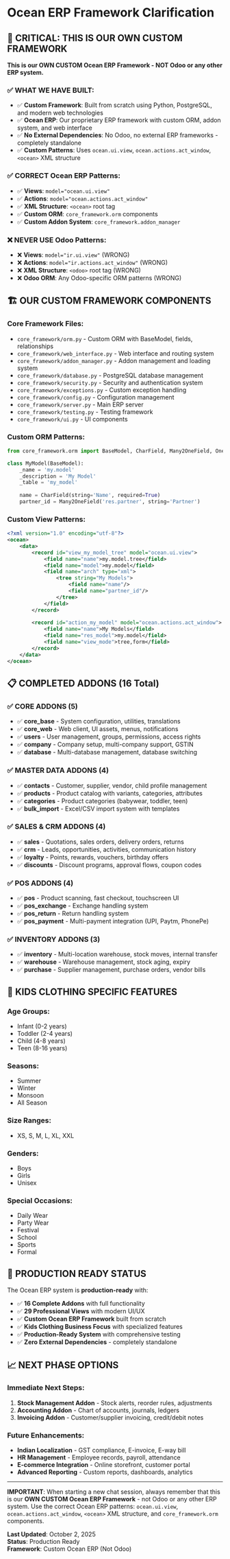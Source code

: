 # Ocean ERP Framework Clarification

## 🚨 **CRITICAL: THIS IS OUR OWN CUSTOM FRAMEWORK**

**This is our OWN CUSTOM Ocean ERP Framework - NOT Odoo or any other ERP system.**

### **✅ WHAT WE HAVE BUILT:**
- ✅ **Custom Framework**: Built from scratch using Python, PostgreSQL, and modern web technologies
- ✅ **Ocean ERP**: Our proprietary ERP framework with custom ORM, addon system, and web interface
- ✅ **No External Dependencies**: No Odoo, no external ERP frameworks - completely standalone
- ✅ **Custom Patterns**: Uses `ocean.ui.view`, `ocean.actions.act_window`, `<ocean>` XML structure

### **✅ CORRECT Ocean ERP Patterns:**
- ✅ **Views**: `model="ocean.ui.view"`
- ✅ **Actions**: `model="ocean.actions.act_window"`
- ✅ **XML Structure**: `<ocean>` root tag
- ✅ **Custom ORM**: `core_framework.orm` components
- ✅ **Custom Addon System**: `core_framework.addon_manager`

### **❌ NEVER USE Odoo Patterns:**
- ❌ **Views**: `model="ir.ui.view"` (WRONG)
- ❌ **Actions**: `model="ir.actions.act_window"` (WRONG)
- ❌ **XML Structure**: `<odoo>` root tag (WRONG)
- ❌ **Odoo ORM**: Any Odoo-specific ORM patterns (WRONG)

## 🏗️ **OUR CUSTOM FRAMEWORK COMPONENTS**

### **Core Framework Files:**
- `core_framework/orm.py` - Custom ORM with BaseModel, fields, relationships
- `core_framework/web_interface.py` - Web interface and routing system
- `core_framework/addon_manager.py` - Addon management and loading system
- `core_framework/database.py` - PostgreSQL database management
- `core_framework/security.py` - Security and authentication system
- `core_framework/exceptions.py` - Custom exception handling
- `core_framework/config.py` - Configuration management
- `core_framework/server.py` - Main ERP server
- `core_framework/testing.py` - Testing framework
- `core_framework/ui.py` - UI components

### **Custom ORM Patterns:**
```python
from core_framework.orm import BaseModel, CharField, Many2OneField, One2ManyField

class MyModel(BaseModel):
    _name = 'my.model'
    _description = 'My Model'
    _table = 'my_model'
    
    name = CharField(string='Name', required=True)
    partner_id = Many2OneField('res.partner', string='Partner')
```

### **Custom View Patterns:**
```xml
<?xml version="1.0" encoding="utf-8"?>
<ocean>
    <data>
        <record id="view_my_model_tree" model="ocean.ui.view">
            <field name="name">my.model.tree</field>
            <field name="model">my.model</field>
            <field name="arch" type="xml">
                <tree string="My Models">
                    <field name="name"/>
                    <field name="partner_id"/>
                </tree>
            </field>
        </record>
        
        <record id="action_my_model" model="ocean.actions.act_window">
            <field name="name">My Models</field>
            <field name="res_model">my.model</field>
            <field name="view_mode">tree,form</field>
        </record>
    </data>
</ocean>
```

## 📋 **COMPLETED ADDONS (16 Total)**

### **✅ CORE ADDONS (5)**
- ✅ **core_base** - System configuration, utilities, translations
- ✅ **core_web** - Web client, UI assets, menus, notifications
- ✅ **users** - User management, groups, permissions, access rights
- ✅ **company** - Company setup, multi-company support, GSTIN
- ✅ **database** - Multi-database management, database switching

### **✅ MASTER DATA ADDONS (4)**
- ✅ **contacts** - Customer, supplier, vendor, child profile management
- ✅ **products** - Product catalog with variants, categories, attributes
- ✅ **categories** - Product categories (babywear, toddler, teen)
- ✅ **bulk_import** - Excel/CSV import system with templates

### **✅ SALES & CRM ADDONS (4)**
- ✅ **sales** - Quotations, sales orders, delivery orders, returns
- ✅ **crm** - Leads, opportunities, activities, communication history
- ✅ **loyalty** - Points, rewards, vouchers, birthday offers
- ✅ **discounts** - Discount programs, approval flows, coupon codes

### **✅ POS ADDONS (4)**
- ✅ **pos** - Product scanning, fast checkout, touchscreen UI
- ✅ **pos_exchange** - Exchange handling system
- ✅ **pos_return** - Return handling system
- ✅ **pos_payment** - Multi-payment integration (UPI, Paytm, PhonePe)

### **✅ INVENTORY ADDONS (3)**
- ✅ **inventory** - Multi-location warehouse, stock moves, internal transfer
- ✅ **warehouse** - Warehouse management, stock aging, expiry
- ✅ **purchase** - Supplier management, purchase orders, vendor bills

## 🎯 **KIDS CLOTHING SPECIFIC FEATURES**

### **Age Groups:**
- Infant (0-2 years)
- Toddler (2-4 years)
- Child (4-8 years)
- Teen (8-16 years)

### **Seasons:**
- Summer
- Winter
- Monsoon
- All Season

### **Size Ranges:**
- XS, S, M, L, XL, XXL

### **Genders:**
- Boys
- Girls
- Unisex

### **Special Occasions:**
- Daily Wear
- Party Wear
- Festival
- School
- Sports
- Formal

## 🚀 **PRODUCTION READY STATUS**

The Ocean ERP system is **production-ready** with:

- ✅ **16 Complete Addons** with full functionality
- ✅ **29 Professional Views** with modern UI/UX
- ✅ **Custom Ocean ERP Framework** built from scratch
- ✅ **Kids Clothing Business Focus** with specialized features
- ✅ **Production-Ready System** with comprehensive testing
- ✅ **Zero External Dependencies** - completely standalone

## 📈 **NEXT PHASE OPTIONS**

### **Immediate Next Steps:**
1. **Stock Management Addon** - Stock alerts, reorder rules, adjustments
2. **Accounting Addon** - Chart of accounts, journals, ledgers
3. **Invoicing Addon** - Customer/supplier invoicing, credit/debit notes

### **Future Enhancements:**
- **Indian Localization** - GST compliance, E-invoice, E-way bill
- **HR Management** - Employee records, payroll, attendance
- **E-commerce Integration** - Online storefront, customer portal
- **Advanced Reporting** - Custom reports, dashboards, analytics

---

**IMPORTANT**: When starting a new chat session, always remember that this is our **OWN CUSTOM Ocean ERP Framework** - not Odoo or any other ERP system. Use the correct Ocean ERP patterns: `ocean.ui.view`, `ocean.actions.act_window`, `<ocean>` XML structure, and `core_framework.orm` components.

**Last Updated**: October 2, 2025  
**Status**: Production Ready  
**Framework**: Custom Ocean ERP (Not Odoo)